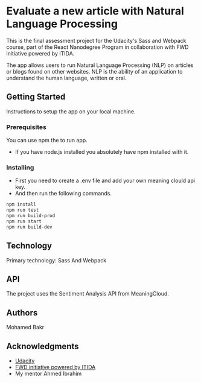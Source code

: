 # Evaluate a new article with Natural Language Processing

This is the final assessment project for the Udacity's Sass and Webpack course, part of the React Nanodegree Program in collaboration with FWD initiative powered by ITIDA.

The app allows users to run Natural Language Processing (NLP) on articles or blogs found on other websites. NLP is the ability of an application to understand the human language, written or oral.

## Getting Started

Instructions to setup the app on your local machine.

### Prerequisites

You can use npm the to run app.

* If you have node.js installed you absolutely have npm installed with it.

### Installing

- First you need to create a .env file and add your own meaning clould api key. 
- And then run the following commands.
```bash
npm install
npm run test
npm run build-prod
npm run start
npm run build-dev
```

## Technology

Primary technology: Sass And Webpack

## API

The project uses the Sentiment Analysis API from MeaningCloud.

## Authors
Mohamed Bakr

## Acknowledgments
* [Udacity](https://www.udacity.com/)
* [FWD initiative powered by ITIDA](https://egfwd.com/)
* My mentor Ahmed Ibrahim
